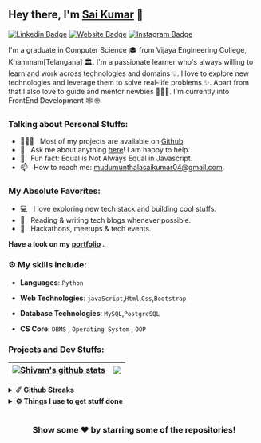 ## Hey there, I'm **[Sai Kumar](https://www.linkedin.com/in/sai-kumar-37bb4720a/)** :wave:

[![Linkedin Badge](https://img.shields.io/badge/-LinkedIn-0e76a8?style=flat-square&logo=Linkedin&logoColor=white)](https://www.linkedin.com/in/sai-kumar-37bb4720a/)
[![Website Badge](https://img.shields.io/badge/Website-3b5998?style=flat-square&logo=google-chrome&logoColor=white)](https://saikumarmudumunthala.github.io/Personal-portfolio/)
[![Instagram Badge](https://img.shields.io/badge/-Instagram-e4405f?style=flat-square&logo=Instagram&logoColor=white)](https://www.instagram.com/sai.kumar1737/)

<!---[![Twitter Badge](https://img.shields.io/badge/-Twitter-00acee?style=flat-square&logo=Twitter&logoColor=white)](https://twitter.com/_shiivam_)--->
<!---[![Instagram Badge](https://img.shields.io/badge/-Instagram-e4405f?style=flat-square&logo=Instagram&logoColor=white)](https://www.instagram.com/sai.kumar1737/)--->

I'm a graduate in Computer Science 🎓 from Vijaya Engineering College, Khammam[Telangana] 🏛. I'm a passionate learner who's always willing to learn and work across technologies and domains 💡. I love to explore new technologies and leverage them to solve real-life problems ✨. Apart from that I also love to guide and mentor newbies 👨🏻‍💻. I'm currently into FrontEnd Development 🕸️ 🤓.

### Talking about Personal Stuffs:

<!--- 🛠 &nbsp; I’m currently working with Angular, React, Nodejs, Express, <br /> Graphql, Mongodb, Javascript, etc.--->
<!--- 🚀 &nbsp; I’m currently learning Full Stack Development.--->
- 👨🏻‍💻 &nbsp; Most of my projects are available on [Github](https://github.com/saikumarmudumunthala?tab=repositories).
- 💬 &nbsp; Ask me about anything [here](https://github.com/Shivam-Pathak/Shivam-Pathak/issues/1)! I am happy to help.
- 👾 &nbsp; Fun fact: Equal is Not Always Equal in Javascript.
- 📫 &nbsp; How to reach me: mudumunthalasaikumar04@gmail.com.

### My Absolute Favorites:

- 💻 &nbsp; I love exploring new tech stack and building cool stuffs.
- 📰 &nbsp; Reading & writing tech blogs whenever possible.
- 🍕 &nbsp; Hackathons, meetups & tech events.

**Have a look on my [portfolio](https://saikumarmudumunthala.github.io/Personal-portfolio/) .**


### :gear: My skills include:

- **Languages**:  `Python`

- **Web Technologies**: `javaScript`,`Html`,`Css`,`Bootstrap`

- **Database Technologies**: `MySQL`,`PostgreSQL`

- **CS Core**:  `DBMS` , `Operating System` , `OOP`

### Projects and Dev Stuffs:

| <a href="https://github.com/Shivam-Pathak/github-readme-stats"><img align="center" src="https://github-readme-stats.vercel.app/api?username=Shivam-Pathak&show_icons=true&hide_border=true&&count_private=true&include_all_commits=true" alt="Shivam's github stats" /></a> | <a href="https://github.com/Shivam-Pathak/github-readme-stats"><img align="center" src="https://github-readme-stats.vercel.app/api/top-langs/?username=Shivam-Pathak&exclude_repo=KNN-Image-Classification&show_icons=true&hide_border=true&layout=compact&langs_count=8" /></a> |
| ------------------------------------------------------------------------------------------------------------------------------------------------------------------------------------------------------------------------------------------------------------------- | ------------------------------------------------------------------------------------------------------------------------------------------------------------------------------------------------------------------------ |


<details>	
  <summary><b>☄️ Github Streaks</b></summary>

  <br />
  <img height="180em" src="https://github-readme-streak-stats.herokuapp.com/?user=Shivam-Pathak&hide_border=true" />
</details>

<details>	
  <br />
  <summary><b>⚙️ Things I use to get stuff done</b></summary>
  	<ul>
  	    <li><b>OS:</b> Windows 11</li>
	    <li><b>Laptop: </b> HP Probook 440 G8 (i5)</li>
  	    <li><b>Browser: </b> Firefox Web Browser</li>
	    <li><b>Code Editor:</b> VSCode - The best editor out there.</li>
	    <li><b>To Stay Updated:</b> Dev.to, Medium, Linkedin and Twitter.</li>
	    <br />
	</ul>	
</details>

#

<div align="center">

### Show some ❤️ by starring some of the repositories!

</div>
